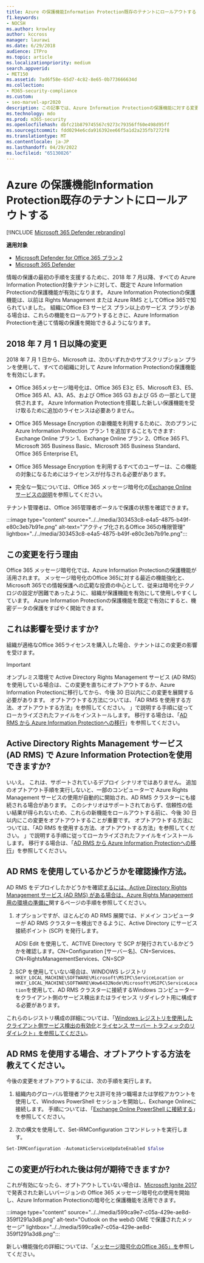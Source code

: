 ```yaml
---
title: Azure の保護機能Information Protection既存のテナントにロールアウトする
f1.keywords:
- NOCSH
ms.author: krowley
author: kccross
manager: laurawi
ms.date: 6/29/2018
audience: ITPro
ms.topic: article
ms.localizationpriority: medium
search.appverid:
- MET150
ms.assetid: 7ad6f58e-65d7-4c82-8e65-0b773666634d
ms.collection:
- M365-security-compliance
ms.custom:
- seo-marvel-apr2020
description: この記事では、Azure Information Protectionの保護機能に対する変更について説明します。
ms.technology: mdo
ms.prod: m365-security
ms.openlocfilehash: dbfc21b879745567c9273c79356ff60e498d95ff
ms.sourcegitcommit: fdd0294e6cda916392ee66f5a1d2a235fb7272f8
ms.translationtype: MT
ms.contentlocale: ja-JP
ms.lasthandoff: 04/29/2022
ms.locfileid: "65130826"
---
```

# <a name="protection-features-in-azure-information-protection-rolling-out-to-existing-tenants"></a>Azure の保護機能Information Protection既存のテナントにロールアウトする

[!INCLUDE [Microsoft 365 Defender rebranding](../includes/microsoft-defender-for-office.md)]

**適用対象**
- [Microsoft Defender for Office 365 プラン 2](defender-for-office-365.md)
- [Microsoft 365 Defender](../defender/microsoft-365-defender.md)

情報の保護の最初の手順を支援するために、2018 年 7 月以降、すべての Azure Information Protection対象テナントに対して、既定で Azure Information Protectionの保護機能が有効になります。 Azure Information Protectionの保護機能は、以前は Rights Management または Azure RMS としてOffice 365で知られていました。 組織にOffice E3 サービス プラン以上のサービス プランがある場合は、これらの機能をロールアウトするときに、Azure Information Protectionを通じて情報の保護を開始できるようになります。

## <a name="changes-beginning-july-1-2018"></a>2018 年 7 月 1 日以降の変更

2018 年 7 月 1 日から、Microsoft は、次のいずれかのサブスクリプション プランを使用して、すべての組織に対して Azure Information Protectionの保護機能を有効にします。

- Office 365メッセージ暗号化は、Office 365 E3と E5、Microsoft E3、E5、Office 365 A1、A3、A5、および Office 365 G3 および G5 の一部として提供されます。 Azure Information Protectionを搭載した新しい保護機能を受け取るために追加のライセンスは必要ありません。

- Office 365 Message Encryption の新機能を利用するために、次のプランに Azure Information Protection プラン 1 を追加することもできます: Exchange Online プラン 1、Exchange Online プラン 2、Office 365 F1、Microsoft 365 Business Basic、Microsoft 365 Business Standard、Office 365 Enterprise E1。

- Office 365 Message Encryption を利用するすべてのユーザーは、この機能の対象になるためにはライセンスが付与される必要があります。

- 完全な一覧については、Office 365 メッセージ暗号化の[Exchange Online サービスの説明](/office365/servicedescriptions/exchange-online-service-description/exchange-online-service-description)を参照してください。

テナント管理者は、Office 365管理者ポータルで保護の状態を確認できます。

:::image type="content" source="../../media/303453c8-e4a5-4875-b49f-e80c3eb7b91e.png" alt-text="アクティブ化されるOffice 365の権限管理" lightbox="../../media/303453c8-e4a5-4875-b49f-e80c3eb7b91e.png":::

## <a name="why-are-we-making-this-change"></a>この変更を行う理由

Office 365 メッセージ暗号化では、Azure Information Protectionの保護機能が活用されます。 メッセージ暗号化のOffice 365に対する最近の機能強化と、Microsoft 365での情報保護への広範な投資の中心として、従来は暗号化テクノロジの設定が困難であったように、組織が保護機能を有効にして使用しやすくしています。 Azure Information Protectionの保護機能を既定で有効にすると、機密データの保護をすばやく開始できます。

## <a name="does-this-impact-me"></a>これは影響を受けますか?

組織が適格なOffice 365ライセンスを購入した場合、テナントはこの変更の影響を受けます。

> [!IMPORTANT]
> オンプレミス環境で Active Directory Rights Management サービス (AD RMS) を使用している場合は、この変更を直ちにオプトアウトするか、Azure Information Protectionに移行してから、今後 30 日以内にこの変更を展開する必要があります。 オプトアウトする方法については、「AD RMS を使用する方法、オプトアウトする方法」を参照してください。 」で説明する手順に従ってローカライズされたファイルをインストールします。 移行する場合は、「[AD RMS から Azure Information Protectionへの移行](/azure/information-protection/plan-design/migrate-from-ad-rms-to-azure-rms)」を参照してください。

## <a name="can-i-use-azure-information-protection-with-active-directory-rights-management-services-ad-rms"></a>Active Directory Rights Management サービス (AD RMS) で Azure Information Protectionを使用できますか?

いいえ。 これは、サポートされているデプロイ シナリオではありません。 追加のオプトアウト手順を実行しないと、一部のコンピューターで Azure Rights Management サービスの使用が自動的に開始され、AD RMS クラスターにも接続される場合があります。 このシナリオはサポートされておらず、信頼性の低い結果が得られないため、これらの新機能をロールアウトする前に、今後 30 日以内にこの変更をオプトアウトすることが重要です。 オプトアウトする方法については、「AD RMS を使用する方法、オプトアウトする方法」を参照してください。 」で説明する手順に従ってローカライズされたファイルをインストールします。 移行する場合は、「[AD RMS から Azure Information Protectionへの移行](/azure/information-protection/plan-design/migrate-from-ad-rms-to-azure-rms)」を参照してください。

## <a name="how-do-i-know-if-im-using-ad-rms"></a>AD RMS を使用しているかどうかを確認操作方法。

AD RMS をデプロイしたかどうかを確認[するには、Active Directory Rights Management サービス (AD RMS) がある場合は、Azure Rights Management 用の環境の準備に](/azure/information-protection/deploy-use/prepare-environment-adrms)関するページの手順を参照してください。

1. オプションですが、ほとんどの AD RMS 展開では、ドメイン コンピューターが AD RMS クラスターを検出できるように、Active Directory にサービス接続ポイント (SCP) を発行します。

   ADSI Edit を使用して、ACTIVE Directory で SCP が発行されているかどうかを確認します。CN=Configuration [サーバー名]、CN=Services、CN=RightsManagementServices、CN=SCP

2. SCP を使用していない場合は、WINDOWS レジストリ`HKEY_LOCAL_MACHINE\SOFTWARE\Microsoft\MSIPC\ServiceLocation or HKEY_LOCAL_MACHINE\SOFTWARE\Wow6432Node\Microsoft\MSIPC\ServiceLocation`を使用して、AD RMS クラスターに接続するWindows コンピューターをクライアント側のサービス検出またはライセンス リダイレクト用に構成する必要があります。

これらのレジストリ構成の詳細については、「[Windows レジストリを使用したクライアント側サービス検出の有効化](/azure/information-protection/rms-client/client-deployment-notes#enabling-client-side-service-discovery-by-using-the-windows-registry)と[ライセンス サーバー トラフィックのリダイレクト」を参照してください](/azure/information-protection/rms-client/client-deployment-notes#redirecting-licensing-server-traffic)。

## <a name="i-use-ad-rms-how-do-i-opt-out"></a>AD RMS を使用する場合、オプトアウトする方法を教えてください。

今後の変更をオプトアウトするには、次の手順を実行します。

1. 組織内のグローバル管理者アクセス許可を持つ職場または学校アカウントを使用して、Windows PowerShell セッションを開始し、Exchange Onlineに接続します。 手順については、「[Exchange Online PowerShell に接続する](/powershell/exchange/connect-to-exchange-online-powershell)」を参照してください。

2. 次の構文を使用して、Set-IRMConfiguration コマンドレットを実行します。

  ```powershell
  Set-IRMConfiguration -AutomaticServiceUpdateEnabled $false
  ```

## <a name="what-can-i-expect-after-this-change-has-been-made"></a>この変更が行われた後は何が期待できますか?

これが有効になったら、オプトアウトしていない場合は、[Microsoft Ignite 2017](https://techcommunity.microsoft.com/t5/Security-Privacy-and-Compliance/Email-Encryption-and-Rights-Protection/ba-p/110801) で発表された新しいバージョンの Office 365 メッセージ暗号化の使用を開始し、Azure Information Protectionの暗号化と保護機能を活用できます。

:::image type="content" source="../../media/599ca9e7-c05a-429e-ae8d-359f1291a3d8.png" alt-text="Outlook on the webの OME で保護されたメッセージ" lightbox="../../media/599ca9e7-c05a-429e-ae8d-359f1291a3d8.png":::

新しい機能強化の詳細については、「[メッセージ暗号化のOffice 365」を](../../compliance/ome.md)参照してください。
